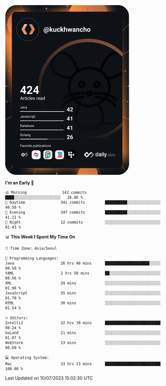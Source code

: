 <a href="https://app.daily.dev/kuckhwancho"><img src="https://github.com/kuckjwi0928/kuckjwi0928/blob/master/devcard.svg" width="400" alt="Kuckjwi Devcard"/></a>

<!--START_SECTION:waka-->
**I'm an Early 🐤** 

```text
🌞 Morning                142 commits         ████░░░░░░░░░░░░░░░░░░░░░   16.86 % 
🌆 Daytime                341 commits         ██████████░░░░░░░░░░░░░░░   40.50 % 
🌃 Evening                347 commits         ██████████░░░░░░░░░░░░░░░   41.21 % 
🌙 Night                  12 commits          ░░░░░░░░░░░░░░░░░░░░░░░░░   01.43 % 
```


📊 **This Week I Spent My Time On** 

```text
🕑︎ Time Zone: Asia/Seoul

💬 Programming Languages: 
Java                     26 hrs 46 mins      ████████████████████░░░░░   80.58 % 
YAML                     2 hrs 50 mins       ██░░░░░░░░░░░░░░░░░░░░░░░   08.56 % 
XML                      39 mins             ░░░░░░░░░░░░░░░░░░░░░░░░░   01.98 % 
JavaScript               35 mins             ░░░░░░░░░░░░░░░░░░░░░░░░░   01.78 % 
HTML                     30 mins             ░░░░░░░░░░░░░░░░░░░░░░░░░   01.54 % 

🔥 Editors: 
IntelliJ                 32 hrs 38 mins      █████████████████████████   98.24 % 
GoLand                   21 mins             ░░░░░░░░░░░░░░░░░░░░░░░░░   01.07 % 
WebStorm                 13 mins             ░░░░░░░░░░░░░░░░░░░░░░░░░   00.69 % 

💻 Operating System: 
Mac                      33 hrs 13 mins      █████████████████████████   100.00 % 
```


 Last Updated on 10/07/2023 15:02:30 UTC
<!--END_SECTION:waka-->
